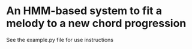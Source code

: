 An HMM-based system to fit a melody to a new chord progression
==============================================================

See the example.py file for use instructions